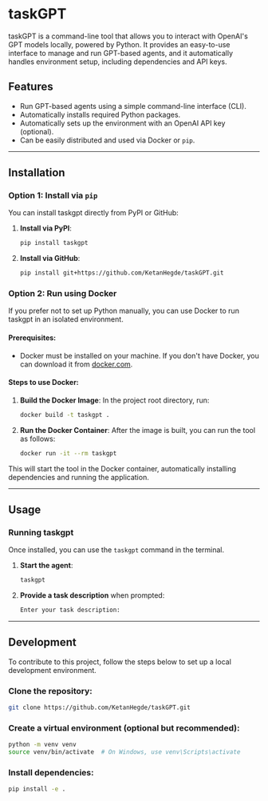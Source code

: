 # taskGPT

taskGPT is a command-line tool that allows you to interact with OpenAI's GPT models locally, powered by Python. It provides an easy-to-use interface to manage and run GPT-based agents, and it automatically handles environment setup, including dependencies and API keys.

## Features

- Run GPT-based agents using a simple command-line interface (CLI).
- Automatically installs required Python packages.
- Automatically sets up the environment with an OpenAI API key (optional).
- Can be easily distributed and used via Docker or `pip`.

---

## Installation

### **Option 1: Install via `pip`**

You can install taskgpt directly from PyPI or GitHub:

1. **Install via PyPI**:

   ```bash
   pip install taskgpt
   ```

2. **Install via GitHub**:
   ```bash
   pip install git+https://github.com/KetanHegde/taskGPT.git
   ```

### **Option 2: Run using Docker**

If you prefer not to set up Python manually, you can use Docker to run taskgpt in an isolated environment.

#### Prerequisites:

- Docker must be installed on your machine. If you don't have Docker, you can download it from [docker.com](https://www.docker.com/).

#### Steps to use Docker:

1. **Build the Docker Image**:
   In the project root directory, run:

   ```bash
   docker build -t taskgpt .
   ```

2. **Run the Docker Container**:
   After the image is built, you can run the tool as follows:
   ```bash
   docker run -it --rm taskgpt
   ```

This will start the tool in the Docker container, automatically installing dependencies and running the application.

---

## Usage

### Running taskgpt

Once installed, you can use the `taskgpt` command in the terminal.

1. **Start the agent**:

   ```bash
   taskgpt
   ```

2. **Provide a task description** when prompted:
   ```bash
   Enter your task description:
   ```

---

## Development

To contribute to this project, follow the steps below to set up a local development environment.

### Clone the repository:

```bash
git clone https://github.com/KetanHegde/taskGPT.git
```

### Create a virtual environment (optional but recommended):

```bash
python -m venv venv
source venv/bin/activate  # On Windows, use venv\Scripts\activate
```

### Install dependencies:

```bash
pip install -e .
```